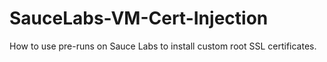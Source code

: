 # SauceLabs-VM-Cert-Injection
How to use pre-runs on Sauce Labs to install custom root SSL certificates.
